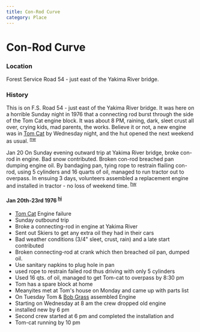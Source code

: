 ```yaml
---
title: Con-Rod Curve
category: Place
---
```

# Con-Rod Curve
### Location

Forest Service Road 54 - just east of the Yakima River bridge.

### History

This is on F.S. Road 54 - just east of the Yakima River bridge. It was here on a horrible Sunday night in 1976 that a connecting rod burst through the side of the Tom Cat engine block. It was about 8 PM, raining, dark, sleet crust all over, crying kids, mad parents, the works. Believe it or not, a new engine was in [Tom Cat](/Machine/Tomcat) by Wednesday night, and the hut opened the next weekend as usual. <sup>[nw][]</sup>

Jan 20 On Sunday evening outward trip at Yakima River bridge, broke con-rod in engine. Bad snow contributed. Broken con-rod breached pan dumping engine oil. By bandaging pan, tying rope to restrain flailing con-rod, using 5 cylinders and 16 quarts of oil, managed to run tractor out to overpass. In ensuing 3 days, volunteers assembled a replacement engine and installed in tractor - no loss of weekend time. <sup>[hw](/History/Walt)</sup>

#### Jan 20th-23rd 1976 <sup>[hi](/History/Idona)</sup>

- [Tom Cat](/Machine/Tomcat) Engine failure
- Sunday outbound trip
- Broke a connecting-rod in engine at Yakima River
- Sent out Skiers to get any extra oil they had in their cars
- Bad weather conditions (3/4" sleet, crust, rain) and a late start contributed
- Broken connecting-rod at crank which then breached oil pan, dumped oil.
- Use sanitary napkins to plug hole in pan
- used rope to restrain failed rod thus driving with only 5 cylinders
- Used 16 qts. of oil, managed to get Tom-cat to overpass by 8:30 pm
- Tom has a spare block at home
- Meanyites met at Tom's house on Monday and came up with parts list
- On Tuesday Tom & [Bob Grass](/Person/Bob-Grass) assembled Engine
- Starting on Wednesday at 8 am the crew dropped old engine
- installed new by 6 pm
- Second crew started at 6 pm and completed the installation and
- Tom-cat running by 10 pm


[nw]: /Names-Walt "Meany Names by Walter Little, 1984"
[hw]: /History/Walt "Meany History, by Walt Little"
[hi]: /History/Idona
